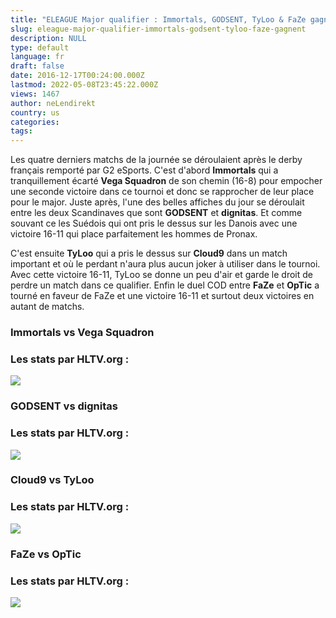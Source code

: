 ```yaml
---
title: "ELEAGUE Major qualifier : Immortals, GODSENT, TyLoo & FaZe gagnent"
slug: eleague-major-qualifier-immortals-godsent-tyloo-faze-gagnent
description: NULL
type: default
language: fr
draft: false
date: 2016-12-17T00:24:00.000Z
lastmod: 2022-05-08T23:45:22.000Z
views: 1467
author: neLendirekt
country: us
categories:
tags:
---
```

Les quatre derniers matchs de la journée se déroulaient après le derby français remporté par G2 eSports. C'est d'abord **Immortals** qui a tranquillement écarté **Vega Squadron** de son chemin (16-8) pour empocher une seconde victoire dans ce tournoi et donc se rapprocher de leur place pour le major. Juste après, l'une des belles affiches du jour se déroulait entre les deux Scandinaves que sont **GODSENT** et **dignitas**. Et comme souvant ce les Suédois qui ont pris le dessus sur les Danois avec une victoire 16-11 qui place parfaitement les hommes de Pronax.

C'est ensuite **TyLoo** qui a pris le dessus sur **Cloud9** dans un match important et où le perdant n'aura plus aucun joker à utiliser dans le tournoi. Avec cette victoire 16-11, TyLoo se donne un peu d'air et garde le droit de perdre un match dans ce qualifier. Enfin le duel COD entre **FaZe** et **OpTic** a tourné en faveur de FaZe et une victoire 16-11 et surtout deux victoires en autant de matchs.

### **Immortals vs Vega Squadron**

### Les stats par HLTV.org :

_![](/storage/images/58546bdb6293bimmvegapng.png)_

### **GODSENT vs dignitas**

### Les stats par HLTV.org :

_![](/storage/images/58546bd4cdf57goddigpng.png)_

### **Cloud9 vs TyLoo**

### Les stats par HLTV.org :

_![](/storage/images/58547b294b6c2c9tyloopng.png)_

### FaZe vs OpTic

### Les stats par HLTV.org :

_![](/storage/images/58548537d09dffazeopticpng.png)_

### 
